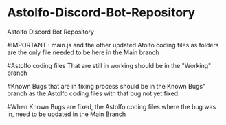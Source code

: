 # Astolfo-Discord-Bot-Repository
Astolfo Discord Bot Repository


#IMPORTANT : main.js and the other updated Atolfo coding files as folders are the only file needed to be here in the Main branch

#Astolfo coding files That are still in working should be in the "Working" branch 

#Known Bugs that are in fixing process should be in the Known Bugs" branch as the Astolfo coding files with that bug not yet fixed.

#When Known Bugs are fixed, the Astolfo coding files where the bug was in, need to be updated in the Main Branch

